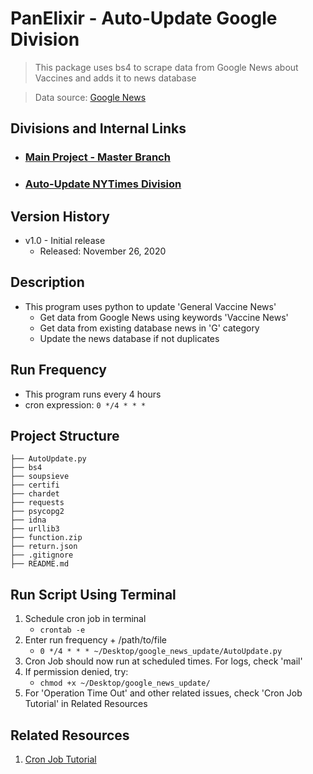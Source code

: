 # PanElixir - Auto-Update Google Division
> This package uses bs4 to scrape data from Google News about Vaccines and adds it to news database

> Data source: [Google News](https://www.google.com/search?tbm=nws&q=vaccine+news&oq=vaccine+news)

## **Divisions and Internal Links**
+ ### [Main Project - Master Branch](https://github.com/tonyliunyc/panelixir/tree/master)
+ ### [Auto-Update NYTimes Division](https://github.com/tonyliunyc/panelixir/tree/AutoUpdateNYTimes)


## Version History
- v1.0 - Initial release
    + Released: November 26, 2020

## Description
- This program uses python to update 'General Vaccine News'
    - Get data from Google News using keywords 'Vaccine News'
    - Get data from existing database news in 'G' category
    - Update the news database if not duplicates
   

## Run Frequency
- This program runs every 4 hours
- cron expression: `0 */4 * * *`

## Project Structure
```
├── AutoUpdate.py
├── bs4
├── soupsieve
├── certifi
├── chardet
├── requests
├── psycopg2
├── idna
├── urllib3
├── function.zip
├── return.json
├── .gitignore
├── README.md
```

## Run Script Using Terminal
1. Schedule cron job in terminal
    + `crontab -e`
2. Enter run frequency + /path/to/file
    + `0 */4 * * * ~/Desktop/google_news_update/AutoUpdate.py`
3. Cron Job should now run at scheduled times. For logs, check 'mail'
4. If permission denied, try:
    + `chmod +x ~/Desktop/google_news_update/`
4. For 'Operation Time Out' and other related issues, check 'Cron Job Tutorial' in Related Resources

## Related Resources
1. [Cron Job Tutorial](https://www.jcchouinard.com/python-automation-with-cron-on-mac/)
